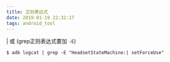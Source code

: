 ```yaml
---
title: 正则表达式
date: 2019-01-19 22:32:17
tags: android_tool
---
```


| 或 (grep正则表达式要加 `-E`)

```shell
$ adb logcat | grep -E "HeadsetStateMachine:| setForceUse"
```

